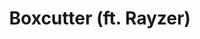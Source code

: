 ---
layout: song
redirect_from: /Home/Song/14
id: 14
title: Boxcutter (ft. Rayzer)
artist: Kraedt
genre: Electro House
image: Boxcutter.jpg
buy-able: true
downloadable: true
yt-id: KMRAMqbVhpY
itunes: https://itunes.apple.com/us/album/the-record-crate/id1195366160
beatport:
gplay: dbo.Song
amazon: https://www.amazon.com/Record-Crate-Kraedt/dp/B01MT9BKO0/ref=sr_1_3?s=dmusic&ie=UTF8&qid=1491041296&sr=1-3-mp3-albums-bar-strip-0&keywords=Kraedt
license: 1
---